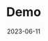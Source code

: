 ---
tags: [navitems, pages]
title: 'Demo'
permalink: false
redirect: 'https://rs-atlascine.concordia.ca/index.html?module=module.stories'
date: 2023-06-11
---